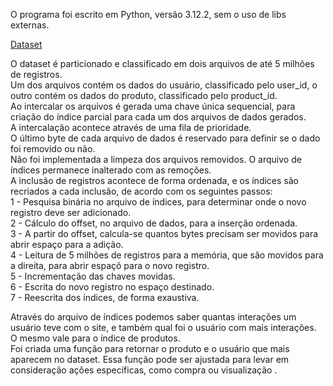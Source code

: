 O programa foi escrito em Python, versão 3.12.2, sem o uso de libs externas.

[Dataset](https://www.kaggle.com/datasets/mkechinov/ecommerce-behavior-data-from-multi-category-store?select=2019-Oct.csv)

O dataset é particionado e classificado em dois arquivos de até 5 milhões de registros. <br>
Um dos arquivos contém os dados do usuário, classificado pelo user_id, o outro contém os dados do produto, classificado pelo product_id.<br>
Ao intercalar os arquivos é gerada uma chave única sequencial, para criação do índice parcial para cada um dos arquivos de dados gerados. <br>
A intercalação acontece através de uma fila de prioridade.<br>
O último byte de cada arquivo de dados é reservado para definir se o dado foi removido ou não. <br>
Não foi implementada a limpeza dos arquivos removidos. O arquivo de índices permanece inalterado com as remoções.<br>
A inclusão de registros acontece de forma ordenada, e os índices são recriados a cada inclusão, de acordo com os seguintes passos:<br>
1 - Pesquisa binária no arquivo de índices, para determinar onde o novo registro deve ser adicionado.<br>
2 - Cálculo do offset, no arquivo de dados, para a inserção ordenada.<br>
3 - A partir do offset, calcula-se quantos bytes precisam ser movidos para abrir espaço para a adição.<br>
4 - Leitura de 5 milhões de registros para a memória, que são movidos para a direita, para abrir espaçõ para o novo registro.<br>
5 - Incrementação das chaves movidas.<br>
6 - Escrita do novo registro no espaço destinado.<br>
7 - Reescrita dos índices, de forma exaustiva.<br>

Através do arquivo de índices podemos saber quantas interações um usuário teve com o site, e também qual foi o usuário com mais interações. O mesmo vale para o índice de produtos.<br>
Foi criada uma função para retornar o produto e o usuário que mais aparecem no dataset. Essa função pode ser ajustada para levar em consideração ações específicas, como compra ou visualização .<br>
